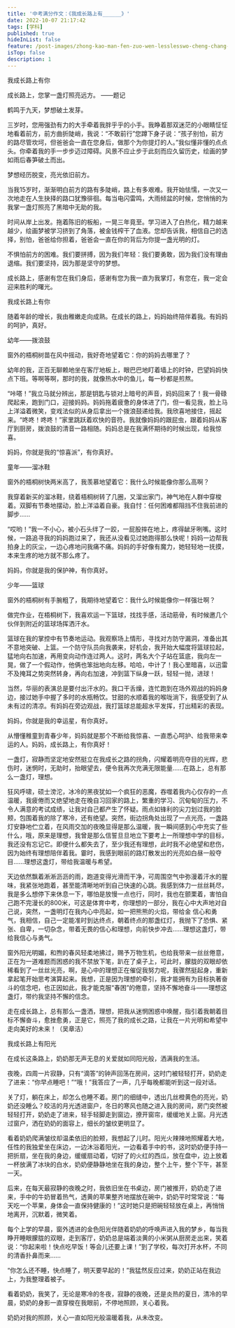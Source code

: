 ```yaml
---
title: '中考满分作文：《我成长路上有______》'
date: 2022-10-07 21:17:42
tags: [学科]
published: true
hideInList: false
feature: /post-images/zhong-kao-man-fen-zuo-wen-lesslesswo-cheng-chang-lu-shang-you-______greatergreater.jpg
isTop: false
description: 1
---
```

我成长路上有你 

成长路上，您掌一盏灯照亮远方。
——题记

鹤鸣于九天，梦想破土发芽。

三岁时，您用强劲有力的大手牵着我胖乎乎的小手。我睁着那双迷茫的小眼睛怔怔地看着前方，前方曲折陡峭，我说：“不敢前行”您蹲下身子说：“孩子别怕，前方的路尽管坎坷，但爸爸会一直在您身后，做那个为你提灯的人。”我似懂非懂的点点头。你牵着我的手一步步迈过障碍。风景不应止步于此刻而应久留历史，绘画的梦如雨后春笋破土而出。

梦想经历脱变，亮光依旧前方。

当我15岁时，渐渐明白前方的路有多陡峭，路上有多艰难。我开始怯懦，一次又一次地走在人生抉择的路口犹豫徘徊。每当电闪雷鸣，大雨倾盆的时候，您悄悄的为我掌一盏灯照亮了黑暗中无助的我。

时间从岸上出发。拖着陈旧的板船，一晃三年竟至。学习进入了白热化，精力越来越少，绘画梦被学习挤到了角落，被金钱榨干了血液。您却告诉我，相信自己的选择，别怕，爸爸给你担着，爸爸会一直在你的背后为你提一盏光明的灯。

不惧怕前方的困难。我们要拼搏，因为我们年轻：我们要勇敢，因为我们没有理由退缩。我们要坚持，因为那是坚守的梦想。

成长路上，感谢有您在我们身后，感谢有您为我一直为我掌灯，有您在，我一定会迎来胜利的曙光。


 我成长路上有你 

随着年龄的增长，我由稚嫩走向成熟。在成长的路上，妈妈始终陪伴着我。有妈妈的呵护，真好。

幼年——拨浪鼓

窗外的梧桐树苗在风中摇动，我好奇地望着它：你的妈妈去哪里了？ 

幼年的我，正百无聊赖地坐在客厅地板上，眼巴巴地盯着墙上的时钟，巴望妈妈快点下班。等啊等啊，那时的我，就像热水中的鱼儿，每一秒都是煎熬。

 “咔嗒！”我立马就分辨出，那是钥匙与锁对上暗号的声音，妈妈回来了！我一骨碌爬起来，跑到门口，迎接妈妈。妈妈拖着疲惫的身体进了门，但一看见我，脸上马上洋溢着微笑，变戏法似的从身后拿出一个拨浪鼓递给我。我欣喜地接住，摇起来。“咚咚！咚咚！”家里跳跃着欢快的音符。我就像妈妈的跟屁虫，跟着妈妈从客厅到厨房，拨浪鼓的清音一路相随。妈妈总是在我满怀期待的时候出现，给我惊喜。

妈妈，你就是我的“惊喜派”，有你真好。

童年——溜冰鞋

窗外的梧桐树快两米高了，我羡慕地望着它：我什么时候能像你那么高啊？

我穿着新买的溜冰鞋，绕着梧桐树转了几圈，又溜出家门，神气地在人群中穿梭着。双脚有节奏地摆动，脸上洋溢着自豪。我自忖：任何困难都阻挡不住我前进的脚步……

 “哎哟！”我一不小心，被小石头绊了一跤，一屁股摔在地上，疼得龇牙咧嘴。这时候，一路追寻我的妈妈跑过来了，我还从没看见过她跑得那么快呢！妈妈一边帮我拍身上的灰尘，一边心疼地问我痛不痛。妈妈的手好像有魔力，她轻轻地一抚摸，本来生疼的地方就不那么疼了。

妈妈，你就是我的保护神，有你真好。

少年——篮球

窗外的梧桐树有手腕粗了，我期待地望着它：我什么时候能像你一样强壮啊？

做完作业，在梧桐树下，我喜欢运一下篮球，找找手感，活动筋骨，有时候邀几个伙伴到附近的篮球场挥洒汗水。

篮球在我的掌控中有节奏地运动。我观察场上情形，寻找对方防守漏洞，准备出其不意地突破、上篮。一个防守队员向我袭来，好机会，我开始大幅度将篮球拉起，猛地向右加速，再用变向动作连过两人。这时，两名大个子站在篮底，我向左一晃，做了一个假动作，他俩也笨拙地向左移。哈哈，中计了！我心里暗喜，以迅雷不及掩耳之势突然转身，再向右加速，冲到篮下纵身一跃，轻轻一抛，进球！

当然，华丽的表演总是要付出汗水的。我口干舌燥，连忙跑到在场外观战的妈妈身边，接过她手中握了多时的水瓶畅饮。甘甜的水顺着我的喉咙淌下，我感受到了从未有过的清凉。有妈妈在旁边观战，我打篮球总能超水平发挥，打出精彩的表现。

妈妈，你就是我的幸运星，有你真好。

从懵懂稚童到青春少年，妈妈就是那个不断给我惊喜、一直悉心呵护、给我带来幸运的人。妈妈，成长路上，有你真好！



一盏灯，寂静而坚定地安然挺立在我成长之路的拐角，闪耀着明亮夺目的光辉，悲伤时，迷惘时，无助时，抬眼望去，便令我再次充满无限能量……在路上，总有那么一盏灯，理想。

狂风呼啸，硕士滂沱，冰冷的黑夜犹如一个疯狂的恶魔，吞噬着我内心仅存的一点温暖，我疲倦而又绝望地走在晚自习回家的路上，繁重的学习、沉甸甸的压力，不令人满意的考试成绩，让我对自己都产生了怀疑。雨点如锋利的尖刀划过我的脸颊，包围着我的除了寒冷，还有绝望。突然，街边拐角处出现了一点光亮，一盏路灯安静地伫立着，在风雨交加的夜晚显得是那么温暖，我一瞬间感到心中充实了些什么，哦，原来是理想，我曾是那么信誓旦旦地立下要考上一所理想中学的目标，我还没有忘记它。即便什么都失去了，至少我还有理想，此时我不必绝望和悲伤，因为始终有理想陪伴着我。霎时，我感到眼前的路灯散发出的光亮如白昼一般夺目……理想这盏灯，带给我温暖与希望。

天边依然飘着淅淅沥沥的雨，跑道变得光滑而干净，可周围空气中弥漫着汗水的腥味，我紧张地跑着，甚至能清晰地听到自己快速的心跳。我感到体力一丝丝耗尽，我是多么想停下来休息一下，哪怕是放慢一点也行，同时，我也在颤栗着，害怕自己跑不完漫长的800米，可这是体育中考，你理想的一部分，我在心中大声地对自己说，突然，一盏明灯在我内心中亮起，如一把熊熊的火焰，带给金 信心和勇气，我相信，自己一定能准时到达终点，朝着终点的那盏红灯，我抛下了恐惧、紧张、自卑，一切杂念，带着无畏的信心和理想，向前快步冲去……理想这盏灯，带给我信心与勇气。

窗外阳光明媚，和煦的春风轻柔地拂过，赐予万物生机，也给我带来一丝丝倦意，正在为一道难题而困惑的我不禁放下笔，趴在了桌子上，可此时，朦胧的双眼却依稀看到了一丝丝光亮，啊，是心中的理想正在催促我努力呢，我骤然挺起身，重新拿起笔开始思考演算起来。我想，正是因为理想的牵引，我才能拥有为目标执著奋斗的信念吧，也正因如此，我才能克服“春困”的倦意，坚持不懈地奋斗——理想这盏灯，带约我坚持不懈的信念。

走在成长路上，总有那么一盏洒，理想，把我从迷惘困惑中唤醒，指引着我朝着目标不懈奋斗，愈挫愈勇，正是它，照亮了我的成长之路，让我在一片光明和希望中走向美好的未来！（吴章洁）


 我成长路上有阳光 

在成长这条路上，奶奶那无声无息的关爱就如同阳光般，洒满我的生活。

夜晚，四周一片寂静，只有“滴答”的钟声回荡在房间，这时门被轻轻打开，奶奶走了进来：“你早点睡吧！”“哦！”我答应了一声，几乎每晚都能听到这一段对话。

关了灯，躺在床上，却怎么也睡不着。房门的细缝中，透出几丝橙黄色的亮光，奶奶还没睡么？皎洁的月光透进窗户，冬日的寒风也随之进入我的房间，房门突然被轻轻打开，奶奶走了进来，轻手轻脚走到窗边，撩开窗帘，缓缓地关上窗。月光透过窗户，洒在奶奶的面容上，细长的皱纹更明显了。

看着奶奶爬满皱纹却温柔依旧的脸颊，我想起了儿时。阳光火辣辣地照耀着大地，任性的我独爱坐在床边，一边沐浴着阳光，一边看着手中的书，这时奶奶便手持一把折扇，坐在我的身边，缓缓扇动着，切好了的火红的西瓜，放在盘中，边上放着一杯放满了冰块的白水，奶奶便静静地坐在我的身边，整个上午，整个下午，甚至一天。

后来，在每天最寂静的夜晚之时，我依旧坐在书桌边，房门被推开，奶奶走了进来，手中的牛奶冒着热气，透黄的苹果整齐地摆放在碗中，奶奶平时常常说：“每天吃一个苹果，身体会一直保持健康的！”这时她只是把碗轻轻放在桌上，再悄悄地离开，沉默着，微笑着。

每个上学的早晨，窗外透进的金色阳光伴随着奶奶的呼唤声进入我的梦乡，每当我睁开睡眼朦胧的双眼，走到客厅，奶奶总是端着淡黄的小米粥从厨房走出来，笑着说：“你起来啦！快点吃早饭！等会儿还要上课！”到了学校，每次打开水杯，不同的清香扑鼻而来……

 “你怎么还不睡，快点睡了，明天要早起的！”我猛然反应过来，奶奶正站在我边上，为我整理着被子。

看着奶奶，我笑了，无论是寒冷的冬夜，寂静的夜晚，还是炎热的夏日，清冷的早晨，奶奶的身影一直穿梭在我眼前，不停地照顾，关心着我。

奶奶对我的照顾，关心一直如阳光般温暖着我，从未改变。
